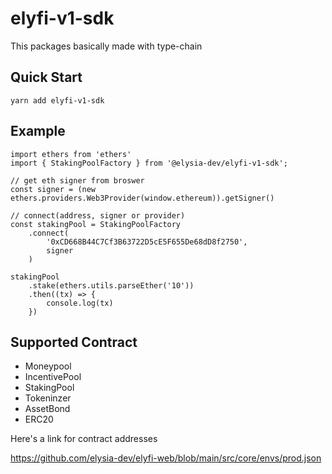 # elyfi-v1-sdk
This packages basically made with type-chain

## Quick Start

```
yarn add elyfi-v1-sdk
```

## Example
```
import ethers from 'ethers'
import { StakingPoolFactory } from '@elysia-dev/elyfi-v1-sdk';

// get eth signer from broswer
const signer = (new ethers.providers.Web3Provider(window.ethereum)).getSigner()

// connect(address, signer or provider)
const stakingPool = StakingPoolFactory
	.connect(
		'0xCD668B44C7Cf3B63722D5cE5F655De68dD8f2750',
		signer
	)

stakingPool
	.stake(ethers.utils.parseEther('10'))
	.then((tx) => {
		console.log(tx)
	})
```

## Supported Contract
* Moneypool
* IncentivePool
* StakingPool
* Tokeninzer
* AssetBond
* ERC20

Here's a link for contract addresses

https://github.com/elysia-dev/elyfi-web/blob/main/src/core/envs/prod.json
